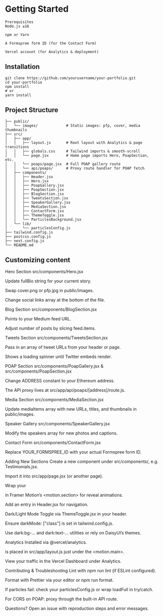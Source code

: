# Getting Started

```
Prerequisites
Node.js ≥16

npm or Yarn

A Formspree form ID (for the Contact Form)

Vercel account (for Analytics & deployment)
```
## Installation

```
git clone https://github.com/yourusername/your-portfolio.git
cd your-portfolio
npm install
# or
yarn install
```

## Project Structure

```
├── public/
│   └── images/             # Static images: pfp, cover, media thumbnails
├── src/
│   ├── app/
│   │   ├── layout.js       # Root layout with Analytics & page transitions
│   │   ├── globals.css     # Tailwind imports & smooth-scroll
│   │   └── page.jsx        # Home page imports Hero, PoapSection, etc.
│   │   └── poaps/page.jsx  # Full POAP gallery route
│   │   └── api/poaps/      # Proxy route handler for POAP fetch
│   ├── components/
│   │   ├── Header.jsx
│   │   ├── Hero.jsx
│   │   ├── PoapGallery.jsx
│   │   ├── PoapSection.jsx
│   │   ├── BlogSection.jsx
│   │   ├── TweetsSection.jsx
│   │   ├── SpeakerGallery.jsx
│   │   ├── MediaSection.jsx
│   │   ├── ContactForm.jsx
│   │   ├── ThemeToggle.jsx
│   │   └── ParticlesBackground.jsx
│   └── lib/
│       └── particlesConfig.js
├── tailwind.config.js
├── postcss.config.js
├── next.config.js
└── README.md

```

## Customizing content


Hero Section
src/components/Hero.jsx

Update fullBio string for your current story.

Swap cover.png or pfp.jpg in public/images.

Change social links array at the bottom of the file.

Blog Section
src/components/BlogSection.jsx

Points to your Medium feed URL.

Adjust number of posts by slicing feed.items.

Tweets Section
src/components/TweetsSection.jsx

Pass in an array of tweet URLs from your header or page.

Shows a loading spinner until Twitter embeds render.

POAP Section
src/components/PoapGallery.jsx & src/components/PoapSection.jsx

Change ADDRESS constant to your Ethereum address.

The API proxy lives at src/app/api/poaps/[address]/route.js.

Media Section
src/components/MediaSection.jsx

Update mediaItems array with new URLs, titles, and thumbnails in public/images.

Speaker Gallery
src/components/SpeakerGallery.jsx

Modify the speakers array for new photos and captions.

Contact Form
src/components/ContactForm.jsx

Replace YOUR_FORMSPREE_ID with your actual Formspree form ID.

Adding New Sections
Create a new component under src/components/, e.g. Testimonials.jsx.

Import it into src/app/page.jsx (or another page).

Wrap your <section> in Framer Motion’s <motion.section> for reveal animations.

Add an entry in Header.jsx for navigation.

Dark/Light Mode
Toggle via ThemeToggle.jsx in your header.

Ensure darkMode: ["class"] is set in tailwind.config.js.

Use dark:bg-... and dark:text-... utilities or rely on DaisyUI’s themes.

Analytics
Installed via @vercel/analytics.

<Analytics /> is placed in src/app/layout.js just under the <motion.main>.

View your traffic in the Vercel Dashboard under Analytics.

Contributing & Troubleshooting
Lint with npm run lint (if ESLint configured).

Format with Prettier via your editor or npm run format.

If particles fail: check your particlesConfig.js or wrap loadFull in try/catch.

For CORS on POAP: proxy through the built-in API route.

Questions? Open an issue with reproduction steps and error messages.

